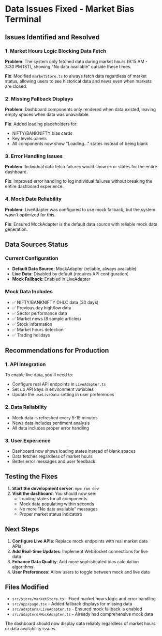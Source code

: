 # Data Issues Fixed - Market Bias Terminal

## Issues Identified and Resolved

### 1. **Market Hours Logic Blocking Data Fetch**
**Problem**: The system only fetched data during market hours (9:15 AM - 3:30 PM IST), showing "No data available" outside these times.

**Fix**: Modified `marketStore.ts` to always fetch data regardless of market status, allowing users to see historical data and news even when markets are closed.

### 2. **Missing Fallback Displays**
**Problem**: Dashboard components only rendered when data existed, leaving empty spaces when data was unavailable.

**Fix**: Added loading placeholders for:
- NIFTY/BANKNIFTY bias cards
- Key levels panels
- All components now show "Loading..." states instead of being blank

### 3. **Error Handling Issues**
**Problem**: Individual data fetch failures would show error states for the entire dashboard.

**Fix**: Improved error handling to log individual failures without breaking the entire dashboard experience.

### 4. **Mock Data Reliability**
**Problem**: LiveAdapter was configured to use mock fallback, but the system wasn't optimized for this.

**Fix**: Ensured MockAdapter is the default data source with reliable mock data generation.

## Data Sources Status

### Current Configuration
- **Default Data Source**: MockAdapter (reliable, always available)
- **Live Data**: Disabled by default (requires API configuration)
- **Mock Fallback**: Enabled in LiveAdapter

### Mock Data Includes
- ✅ NIFTY/BANKNIFTY OHLC data (30 days)
- ✅ Previous day high/low data
- ✅ Sector performance data
- ✅ Market news (8 sample articles)
- ✅ Stock information
- ✅ Market hours detection
- ✅ Trading holidays

## Recommendations for Production

### 1. **API Integration**
To enable live data, you'll need to:
- Configure real API endpoints in `LiveAdapter.ts`
- Set up API keys in environment variables
- Update the `useLiveData` setting in user preferences

### 2. **Data Reliability**
- Mock data is refreshed every 5-15 minutes
- News data includes sentiment analysis
- All data includes proper error handling

### 3. **User Experience**
- Dashboard now shows loading states instead of blank spaces
- Data fetches regardless of market hours
- Better error messages and user feedback

## Testing the Fixes

1. **Start the development server**: `npm run dev`
2. **Visit the dashboard**: You should now see:
   - Loading states for all components
   - Mock data populating within seconds
   - No more "No data available" messages
   - Proper market status indicators

## Next Steps

1. **Configure Live APIs**: Replace mock endpoints with real market data APIs
2. **Add Real-time Updates**: Implement WebSocket connections for live data
3. **Enhance Data Quality**: Add more sophisticated bias calculation algorithms
4. **User Preferences**: Allow users to toggle between mock and live data

## Files Modified

- `src/store/marketStore.ts` - Fixed market hours logic and error handling
- `src/app/page.tsx` - Added fallback displays for missing data
- `src/adapters/LiveAdapter.ts` - Ensured mock fallback is enabled
- `src/adapters/MockAdapter.ts` - Already had comprehensive mock data

The dashboard should now display data reliably regardless of market hours or data availability issues.
